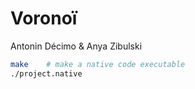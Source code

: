 # Voronoï

Antonin Décimo & Anya Zibulski

```sh
make    # make a native code executable
./project.native
```
